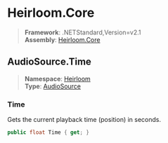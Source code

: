 # Heirloom.Core

> **Framework**: .NETStandard,Version=v2.1  
> **Assembly**: [Heirloom.Core][0]  

## AudioSource.Time

> **Namespace**: [Heirloom][0]  
> **Type**: [AudioSource][1]  

### Time

Gets the current playback time (position) in seconds.

```cs
public float Time { get; }
```

[0]: ../../../Heirloom.Core.md
[1]: ../AudioSource.md
